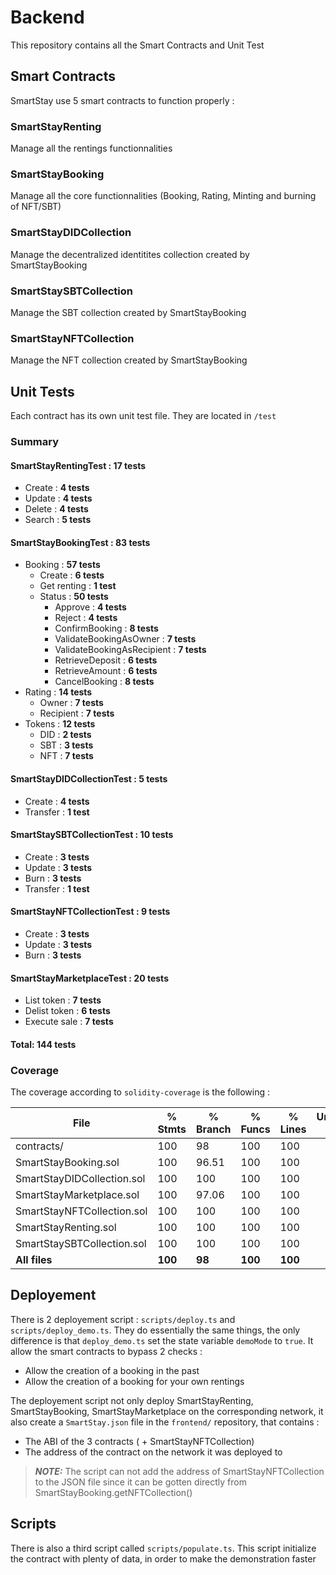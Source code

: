 # Backend

This repository contains all the Smart Contracts and Unit Test

## Smart Contracts

SmartStay use 5 smart contracts to function properly :

### SmartStayRenting

Manage all the rentings functionnalities

### SmartStayBooking

Manage all the core functionnalities (Booking, Rating, Minting and burning of NFT/SBT)

### SmartStayDIDCollection

Manage the decentralized identitites collection created by SmartStayBooking

### SmartStaySBTCollection

Manage the SBT collection created by SmartStayBooking

### SmartStayNFTCollection

Manage the NFT collection created by SmartStayBooking

## Unit Tests

Each contract has its own unit test file. They are located in `/test`

### Summary

#### SmartStayRentingTest : **17 tests**

* Create : **4 tests**
* Update : **4 tests**
* Delete : **4 tests**
* Search : **5 tests**

#### SmartStayBookingTest : **83 tests**

* Booking : **57 tests**
  * Create : **6 tests**
  * Get renting : **1 test**
  * Status : **50 tests**
    * Approve : **4 tests**
    * Reject : **4 tests**
    * ConfirmBooking : **8 tests**
    * ValidateBookingAsOwner : **7 tests**
    * ValidateBookingAsRecipient : **7 tests**
    * RetrieveDeposit : **6 tests**
    * RetrieveAmount : **6 tests**
    * CancelBooking : **8 tests**
* Rating : **14 tests**
  * Owner : **7 tests**
  * Recipient : **7 tests**
* Tokens : **12 tests**
  * DID : **2 tests**
  * SBT : **3 tests**
  * NFT : **7 tests**

#### SmartStayDIDCollectionTest : **5 tests**

* Create : **4 tests**
* Transfer : **1 test**

#### SmartStaySBTCollectionTest : **10 tests**

* Create : **3 tests**
* Update : **3 tests**
* Burn : **3 tests**
* Transfer : **1 test**

#### SmartStayNFTCollectionTest : **9 tests**

* Create : **3 tests**
* Update : **3 tests**
* Burn : **3 tests**

#### SmartStayMarketplaceTest : **20 tests**

* List token : **7 tests**
* Delist token : **6 tests**
* Execute sale : **7 tests**

#### **Total: 144 tests**

### Coverage

The coverage according to `solidity-coverage` is the following :

| File                       | % Stmts | % Branch | % Funcs | % Lines | Uncovered Lines |
| -------------------------- | ------- | -------- | ------- | ------- | --------------- |
| contracts/                 | 100     | 98       | 100     | 100     |                 |
| SmartStayBooking.sol       | 100     | 96.51    | 100     | 100     |                 |
| SmartStayDIDCollection.sol | 100     | 100      | 100     | 100     |                 |
| SmartStayMarketplace.sol   | 100     | 97.06    | 100     | 100     |                 |
| SmartStayNFTCollection.sol | 100     | 100      | 100     | 100     |                 |
| SmartStayRenting.sol       | 100     | 100      | 100     | 100     |                 |
| SmartStaySBTCollection.sol | 100     | 100      | 100     | 100     |                 |
| **All files**              | **100** | **98**   | **100** | **100** |                 |

## Deployement

There is 2 deployement script : `scripts/deploy.ts` and `scripts/deploy_demo.ts`. They do essentially the same things, the only difference is that `deploy_demo.ts` set the state variable `demoMode` to `true`. It allow the smart contracts to bypass 2 checks :

* Allow the creation of a booking in the past
* Allow the creation of a booking for your own rentings

The deployement script not only deploy SmartStayRenting, SmartStayBooking, SmartStayMarketplace on the corresponding network, it also create a `SmartStay.json` file in the `frontend/` repository, that contains :

* The ABI of the 3 contracts ( + SmartStayNFTCollection)
* The address of the contract on the network it was deployed to

> **_NOTE:_** The script can not add the address of SmartStayNFTCollection to the JSON file since it can be gotten directly from SmartStayBooking.getNFTCollection()

## Scripts

There is also a third script called `scripts/populate.ts`. This script initialize the contract with plenty of data, in order to make the demonstration faster